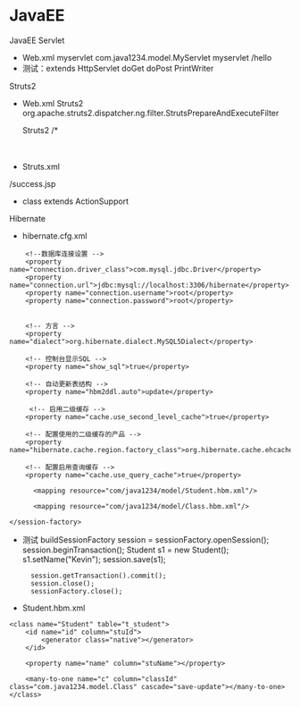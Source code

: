 # JavaEE





























JavaEE
Servlet
- Web.xml
  <servlet>
      <servlet-name>myservlet</servlet-name>
      <servlet-class>com.java1234.model.MyServlet</servlet-class>
  </servlet>
    <servlet-mapping>
      <servlet-name>myservlet</servlet-name>
      <url-pattern>/hello</url-pattern>
  </servlet-mapping>
- 测试：extends HttpServlet doGet doPost PrintWriter

Struts2

- Web.xml
     <filter>
        <filter-name>Struts2</filter-name>
        <filter-class>
            org.apache.struts2.dispatcher.ng.filter.StrutsPrepareAndExecuteFilter
        </filter-class>
     </filter>

    <filter-mapping>
        <filter-name>Struts2</filter-name>
        <url-pattern>/*</url-pattern>
　　</filter-mapping>
- Struts.xml
<struts>
    <package name="manager" extends="struts-default">
        <action name="student" class="com.java1234.action.StudentAction" method="add">
            <result name="success">/success.jsp</result>
            <!-- <result name="invalid.token">/student.jsp</result>
            <interceptor-ref name="token"></interceptor-ref>
            <interceptor-ref name="defaultStack"></interceptor-ref> -->
            <interceptor-ref name="tokenSession"></interceptor-ref>
            <interceptor-ref name="defaultStack"></interceptor-ref>
        </action>
    </package>
</struts>

- class extends ActionSupport

Hibernate
- hibernate.cfg.xml
<session-factory>

        <!--数据库连接设置 -->
        <property name="connection.driver_class">com.mysql.jdbc.Driver</property>
        <property name="connection.url">jdbc:mysql://localhost:3306/hibernate</property>
        <property name="connection.username">root</property>
        <property name="connection.password">root</property>


        <!-- 方言 -->
        <property name="dialect">org.hibernate.dialect.MySQL5Dialect</property>
    
        <!-- 控制台显示SQL -->
        <property name="show_sql">true</property>
    
        <!-- 自动更新表结构 -->
        <property name="hbm2ddl.auto">update</property>
    
         <!-- 启用二级缓存 -->
        <property name="cache.use_second_level_cache">true</property>
    
        <!-- 配置使用的二级缓存的产品 -->
        <property name="hibernate.cache.region.factory_class">org.hibernate.cache.ehcache.EhCacheRegionFactory</property>
    
        <!-- 配置启用查询缓存 -->
        <property name="cache.use_query_cache">true</property>
    
          <mapping resource="com/java1234/model/Student.hbm.xml"/>
    
          <mapping resource="com/java1234/model/Class.hbm.xml"/>
    
    </session-factory>
- 测试 buildSessionFactory
        session = sessionFactory.openSession();
        session.beginTransaction();
        Student s1 = new Student();
        s1.setName("Kevin");
        session.save(s1);

        session.getTransaction().commit();
        session.close();
        sessionFactory.close();

- Student.hbm.xml
<hibernate-mapping package="com.java1234.model">

    <class name="Student" table="t_student">
        <id name="id" column="stuId">
            <generator class="native"></generator>
        </id>

        <property name="name" column="stuName"></property>
    
        <many-to-one name="c" column="classId" class="com.java1234.model.Class" cascade="save-update"></many-to-one>
    </class>

</hibernate-mapping>